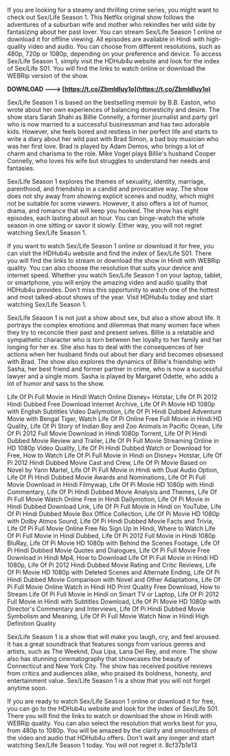 
 
If you are looking for a steamy and thrilling crime series, you might want to check out Sex/Life Season 1. This Netflix original show follows the adventures of a suburban wife and mother who rekindles her wild side by fantasizing about her past lover. You can stream Sex/Life Season 1 online or download it for offline viewing. All episodes are available in Hindi with high-quality video and audio. You can choose from different resolutions, such as 480p, 720p or 1080p, depending on your preference and device. To access Sex/Life Season 1, simply visit the HDHub4u website and look for the index of Sex/Life S01. You will find the links to watch online or download the WEBRip version of the show.
 
**DOWNLOAD ---> [https://t.co/ZbmldIuy1o](https://t.co/ZbmldIuy1o)**


  
Sex/Life Season 1 is based on the bestselling memoir by B.B. Easton, who wrote about her own experiences of balancing domesticity and desire. The show stars Sarah Shahi as Billie Connelly, a former journalist and party girl who is now married to a successful businessman and has two adorable kids. However, she feels bored and restless in her perfect life and starts to write a diary about her wild past with Brad Simon, a bad boy musician who was her first love. Brad is played by Adam Demos, who brings a lot of charm and charisma to the role. Mike Vogel plays Billie's husband Cooper Connelly, who loves his wife but struggles to understand her needs and fantasies.
  
Sex/Life Season 1 explores the themes of sexuality, identity, marriage, parenthood, and friendship in a candid and provocative way. The show does not shy away from showing explicit scenes and nudity, which might not be suitable for some viewers. However, it also offers a lot of humor, drama, and romance that will keep you hooked. The show has eight episodes, each lasting about an hour. You can binge-watch the whole season in one sitting or savor it slowly. Either way, you will not regret watching Sex/Life Season 1.
  
If you want to watch Sex/Life Season 1 online or download it for free, you can visit the HDHub4u website and find the index of Sex/Life S01. There you will find the links to stream or download the show in Hindi with WEBRip quality. You can also choose the resolution that suits your device and internet speed. Whether you watch Sex/Life Season 1 on your laptop, tablet, or smartphone, you will enjoy the amazing video and audio quality that HDHub4u provides. Don't miss this opportunity to watch one of the hottest and most talked-about shows of the year. Visit HDHub4u today and start watching Sex/Life Season 1.
  
Sex/Life Season 1 is not just a show about sex, but also a show about life. It portrays the complex emotions and dilemmas that many women face when they try to reconcile their past and present selves. Billie is a relatable and sympathetic character who is torn between her loyalty to her family and her longing for her ex. She also has to deal with the consequences of her actions when her husband finds out about her diary and becomes obsessed with Brad. The show also explores the dynamics of Billie's friendship with Sasha, her best friend and former partner in crime, who is now a successful lawyer and a single mom. Sasha is played by Margaret Odette, who adds a lot of humor and sass to the show.
 
Life Of Pi Full Movie in Hindi Watch Online Disney+ Hotstar,  Life Of Pi 2012 Hindi Dubbed Free Download Internet Archive,  Life Of Pi Movie HD 1080p with English Subtitles Video Dailymotion,  Life Of Pi Hindi Dubbed Adventure Movie with Bengal Tiger,  Watch Life Of Pi Online Free Full Movie in Hindi HD Quality,  Life Of Pi Story of Indian Boy and Zoo Animals in Pacific Ocean,  Life Of Pi 2012 Full Movie Download in Hindi 1080p Torrent,  Life Of Pi Hindi Dubbed Movie Review and Trailer,  Life Of Pi Full Movie Streaming Online in HD 1080p Video Quality,  Life Of Pi Hindi Dubbed Watch or Download for Free,  How to Watch Life Of Pi Full Movie in Hindi on Disney+ Hotstar,  Life Of Pi 2012 Hindi Dubbed Movie Cast and Crew,  Life Of Pi Movie Based on Novel by Yann Martel,  Life Of Pi Full Movie in Hindi with Dual Audio Option,  Life Of Pi Hindi Dubbed Movie Awards and Nominations,  Life Of Pi Full Movie Download in Hindi Filmywap,  Life Of Pi Movie HD 1080p with Hindi Commentary,  Life Of Pi Hindi Dubbed Movie Analysis and Themes,  Life Of Pi Full Movie Watch Online Free in Hindi Dailymotion,  Life Of Pi Movie in Hindi Dubbed Download Link,  Life Of Pi Full Movie in Hindi on YouTube,  Life Of Pi Hindi Dubbed Movie Box Office Collection,  Life Of Pi Movie HD 1080p with Dolby Atmos Sound,  Life Of Pi Hindi Dubbed Movie Facts and Trivia,  Life Of Pi Full Movie Online Free No Sign Up in Hindi,  Where to Watch Life Of Pi Full Movie in Hindi Dubbed,  Life Of Pi 2012 Full Movie in Hindi 1080p BluRay,  Life Of Pi Movie HD 1080p with Behind the Scenes Footage,  Life Of Pi Hindi Dubbed Movie Quotes and Dialogues,  Life Of Pi Full Movie Free Download in Hindi Mp4,  How to Download Life Of Pi Full Movie in Hindi HD 1080p,  Life Of Pi 2012 Hindi Dubbed Movie Rating and Critic Reviews,  Life Of Pi Movie HD 1080p with Deleted Scenes and Alternate Ending,  Life Of Pi Hindi Dubbed Movie Comparison with Novel and Other Adaptations,  Life Of Pi Full Movie Online Watch in Hindi HD Print Quality Free Download,  How to Stream Life Of Pi Full Movie in Hindi on Smart TV or Laptop,  Life Of Pi 2012 Full Movie in Hindi with Subtitles Download,  Life Of Pi Movie HD 1080p with Director's Commentary and Interviews,  Life Of Pi Hindi Dubbed Movie Symbolism and Meaning,  Life Of Pi Full Movie Watch Now in Hindi High Definition Quality
  
Sex/Life Season 1 is a show that will make you laugh, cry, and feel aroused. It has a great soundtrack that features songs from various genres and artists, such as The Weeknd, Dua Lipa, Lana Del Rey, and more. The show also has stunning cinematography that showcases the beauty of Connecticut and New York City. The show has received positive reviews from critics and audiences alike, who praised its boldness, honesty, and entertainment value. Sex/Life Season 1 is a show that you will not forget anytime soon.
  
If you are ready to watch Sex/Life Season 1 online or download it for free, you can go to the HDHub4u website and look for the index of Sex/Life S01. There you will find the links to watch or download the show in Hindi with WEBRip quality. You can also select the resolution that works best for you, from 480p to 1080p. You will be amazed by the clarity and smoothness of the video and audio that HDHub4u offers. Don't wait any longer and start watching Sex/Life Season 1 today. You will not regret it.
 8cf37b1e13
 
